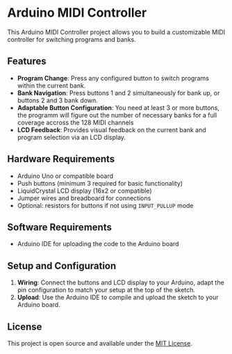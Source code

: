 # Arduino MIDI Controller

This Arduino MIDI Controller project allows you to build a customizable MIDI controller for switching programs and banks.

## Features
- **Program Change**: Press any configured button to switch programs within the current bank.
- **Bank Navigation**: Press buttons 1 and 2 simultaneously for bank up, or buttons 2 and 3 bank down.
- **Adaptable Button Configuration**:  You need at least 3 or more buttons, the programm will figure out the number of necessary banks for a full coverage accross the 128 MIDI channels
- **LCD Feedback**: Provides visual feedback on the current bank and program selection via an LCD display.

## Hardware Requirements

- Arduino Uno or compatible board
- Push buttons (minimum 3 required for basic functionality)
- LiquidCrystal LCD display (16x2 or compatible)
- Jumper wires and breadboard for connections
- Optional: resistors for buttons if not using `INPUT_PULLUP` mode

## Software Requirements

- Arduino IDE for uploading the code to the Arduino board

## Setup and Configuration

1. **Wiring**: Connect the buttons and LCD display to your Arduino, adapt the pin configuration to match your setup at the top of the sketch.
3. **Upload**: Use the Arduino IDE to compile and upload the sketch to your Arduino board.

## License

This project is open source and available under the [MIT License](LICENSE).
